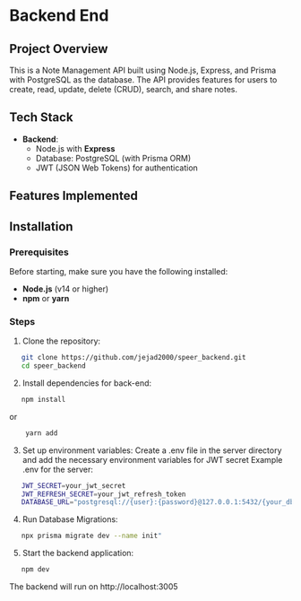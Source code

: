 # Backend End

## Project Overview

This is a Note Management API built using Node.js, Express, and Prisma with PostgreSQL as the database. The API provides features for users to create, read, update, delete (CRUD), search, and share notes.

## Tech Stack

- **Backend**:
  - Node.js with **Express**
  - Database: PostgreSQL (with Prisma ORM)
  - JWT (JSON Web Tokens) for authentication

## Features Implemented

## Installation

### Prerequisites

Before starting, make sure you have the following installed:
- **Node.js** (v14 or higher)
- **npm** or **yarn**

### Steps

1. Clone the repository:
```bash
   git clone https://github.com/jejad2000/speer_backend.git
   cd speer_backend
```
2. Install dependencies for back-end:
```bash
   npm install 
``` 
or
```bash
    yarn add
```
3. Set up environment variables:
Create a .env file in the server directory and add the necessary environment variables for JWT secret
Example .env for the server:
```bash
   JWT_SECRET=your_jwt_secret
   JWT_REFRESH_SECRET=your_jwt_refresh_token
   DATABASE_URL="postgresql://{user}:{password}@127.0.0.1:5432/{your_db_name}?schema=public"
``` 
4. Run Database Migrations:
```bash
   npx prisma migrate dev --name init"
``` 
5. Start the backend application:
```bash
   npm dev 
``` 

The backend will run on http://localhost:3005
